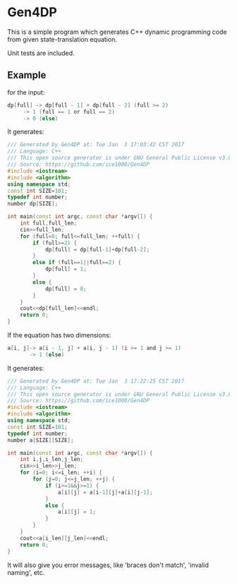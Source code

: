 # Gen4DP

This is a simple program which generates C++ dynamic programming code from given state-translation equation.

Unit tests are included.

## Example

for the input:

```c
dp[full] -> dp[full - 1] + dp[full - 2] (full >= 2)
	 -> 1 (full == 1 or full == 2)
	 -> 0 (else)
```

It generates:

```cpp
/// Generated by Gen4DP at: Tue Jan  3 17:03:42 CST 2017
/// Language: C++
/// This open source generator is under GNU General Public License v3.0.
/// Source: https://github.com/ice1000/Gen4DP
#include <iostream>
#include <algorithm>
using namespace std;
const int SIZE=101;
typedef int number;
number dp[SIZE];

int main(const int argc, const char *argv[]) {
	int full,full_len;
	cin>>full_len;
	for (full=0; full<=full_len; ++full) {
		if (full>=2) {
			dp[full] = dp[full-1]+dp[full-2];
		}
		else if (full==1||full==2) {
			dp[full] = 1;
		}
		else {
			dp[full] = 0;
		}
	}
	cout<<dp[full_len]<<endl;
	return 0;
}
```

If the equation has two dimensions:

```c
a[i, j]-> a[i - 1, j] + a[i, j - 1] (i >= 1 and j >= 1)
       -> 1 (else)
```

It generates:

```cpp
/// Generated by Gen4DP at: Tue Jan  3 17:22:25 CST 2017
/// Language: C++
/// This open source generator is under GNU General Public License v3.0.
/// Source: https://github.com/ice1000/Gen4DP
#include <iostream>
#include <algorithm>
using namespace std;
const int SIZE=101;
typedef int number;
number a[SIZE][SIZE];

int main(const int argc, const char *argv[]) {
	int i,j,i_len,j_len;
	cin>>i_len>>j_len;
	for (i=0; i<=i_len; ++i) {
		for (j=0; j<=j_len; ++j) {
			if (i>=1&&j>=1) {
				a[i][j] = a[i-1][j]+a[i][j-1];
			}
			else {
				a[i][j] = 1;
			}
		}
	}
	cout<<a[i_len][j_len]<<endl;
	return 0;
}
```


It will also give you error messages, like 'braces don't match', 'invalid naming', etc.

